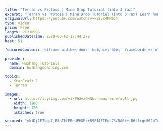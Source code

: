 ```yaml
---
title: "Terran vs Protoss | Mine Drop Tutorial (into 3 rax)"
excerpt: "Terran vs Protoss | Mine Drop Tutorial (into 3 rax) Learn how to start dominating Protoss players with one of the most standard builds in TvP. In this guide you'll learn how to begin with a mine drop to put on some pressure with the possibility of dealing game ending damage and then transition into a"
originalUrl: https://youtube.com/watch?v=F92vx4MNbc4
type: video
price: Free
length: PT21M59S
publishedDateTime: 2020-06-02T17:44:27Z
heat: 51

featuredContent: "<iframe width=\"800\" height=\"500\" frameborder=\"0\" src=\"https://www.youtube.com/embed/F92vx4MNbc4\" allow=\"accelerometer; autoplay; encrypted-media; gyroscope; picture-in-picture\" allowfullscreen></iframe>"

provider:
  name: HuShang Tutorials
  domain: hushangcoaching.com

topics:
  - StarCraft 2
  - Terran

images:
  - url: https://i.ytimg.com/vi/F92vx4MNbc4/maxresdefault.jpg
    width: 1280
    height: 720
    isCached: true

secured: "yktDj1E7bgs7jP8nTDfFReUPHGMr+R9PI4FIEwL7B/DA0k+iB6tlcgeH6JhTudSrkcLEug8xaGibb3TeC0e6YarT973R5Cn7kgRVY7yZ4vZxXCU5/eaglTj/QKeTjbIsR3RVnKcJkabtNamWulqRDN1A4C+KDk9A8zFRcSnD30hL3ogO0A0l9PJMQGKjxJjqeOmzezhqGWnidlo0jUiWWDfcX/LvM9WGSQFZE10UTgw+bpc4NFWX5t89UZQPJRGziVc2k4o2b1QL7yaKUxg+RZ5VC3bKvYnQqxhPtgUB/ZV0O2DjBWIFzjQRYU0Bb0vYFMM6gPjeo3f4hIsQMmQ3kfpRuVsZDOLOl9qGnFAxy8wig7YYPgo6rL+U6NcjfXBb1pzdjgJXAb2t2zi7U3xbj/s+fI6vhVDzoAa+WZw/XRY=;peg2b1oKU9bw/J0cp41qFA=="
---
```


